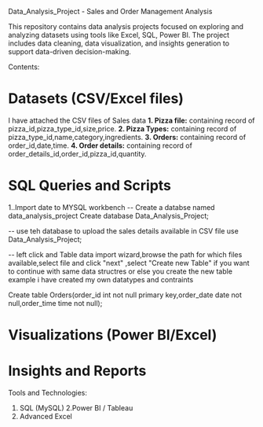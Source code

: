 Data_Analysis_Project - Sales and Order Management Analysis

This repository contains data analysis projects focused on exploring and analyzing datasets using tools like Excel, SQL, Power BI. The project includes data cleaning, data visualization, and insights generation to support data-driven decision-making.

Contents:
# Datasets (CSV/Excel files)
I have attached the CSV files of Sales data
**1. Pizza file:** containing record of pizza_id,pizza_type_id,size,price.
**2. Pizza Types:** containing record of pizza_type_id,name,category,ingredients.
**3. Orders:** containing record of order_id,date,time.
**4. Order details:** containing record of order_details_id,order_id,pizza_id,quantity.

# SQL Queries and Scripts
1..Import date to MYSQL workbench
--  Create a databse named data_analysis_project
Create database Data_Analysis_Project;

-- use teh database to upload the sales details available in CSV file
use Data_Analysis_Project;     

-- left click and Table data import wizard,browse the path for which files available,select file and click "next" ,select "Create new Table" if you want to continue with same data structres or else you create the new table 
example i have created my own datatypes and contraints 

Create table Orders(order_id int not null primary key,order_date date not null,order_time time not null);


# Visualizations (Power BI/Excel)
# Insights and Reports

Tools and Technologies:
1. SQL (MySQL)
2.Power BI / Tableau
3. Advanced Excel

